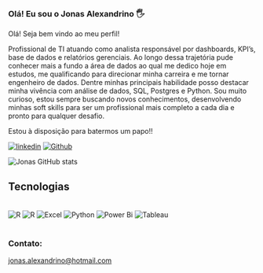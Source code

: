 ### Olá! Eu sou o Jonas Alexandrino 🖐️

Olá! Seja bem vindo ao meu perfil!

Profissional de TI atuando como analista responsável por dashboards, KPI’s, base de dados e relatórios gerenciais. Ao longo dessa trajetória pude conhecer mais a fundo a área de dados ao qual me dedico hoje em estudos, me qualificando para direcionar minha carreira e me tornar engenheiro de dados. Dentre minhas principais habilidade posso destacar minha vivência com análise de dados, SQL, Postgres e Python. 
Sou muito curioso, estou sempre buscando novos conhecimentos, desenvolvendo minhas soft skills para ser um profissional mais completo a cada dia e pronto para qualquer desafio.

Estou à disposição para batermos um papo!!

[![linkedin](https://img.shields.io/badge/LinkedIn-0077B5?style=for-the-badge&logo=linkedin&logoColor=white)](https://www.linkedin.com/in/jonasalexandrino/)
[![Github](https://img.shields.io/badge/GitHub-100000?style=for-the-badge&logo=github&logoColor=white)](https://github.com/Jonas-Alexandrino)

![Jonas GitHub stats](https://github-readme-stats.vercel.app/api?username=Jonas-Alexandrino&show_icons=true)

## Tecnologias

<div style="display: inline_block"><br/>
  <img align="center" alt="R" src="https://img.shields.io/badge/R-276DC3?style=for-the-badge&logo=r&logoColor=white" />
  <img align="center" alt="R" src="https://img.shields.io/badge/MySQL-005C84?style=for-the-badge&logo=mysql&logoColor=white" />
   <img align="center" alt="Excel" src="https://img.shields.io/badge/Microsoft_Excel-217346?style=for-the-badge&logo=microsoft-excel&logoColor=white" />
  <img align="center" alt="Python" src="https://img.shields.io/badge/Python-3776AB?style=for-the-badge&logo=python&logoColor=white" />
  <img align="center" alt="Power Bi" src="https://img.shields.io/badge/Google%20Analytics-E37400?style=for-the-badge&logo=google%20analytics&logoColor=white" />
  <img align="center" alt="Tableau" src="https://img.shields.io/badge/Tableau-E97627?style=for-the-badge&logo=Tableau&logoColor=white" />
</div><br/>

### Contato:
jonas.alexandrino@hotmail.com

